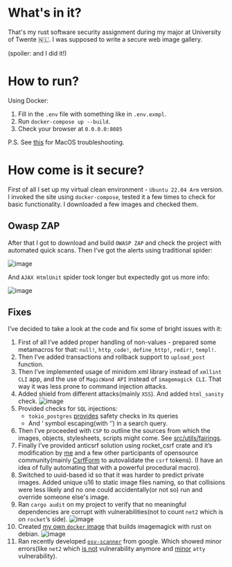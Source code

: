 # What's in it?

That's my rust software security assignment during my major at University of Twente 🇳🇱. I was supposed to write a secure web image gallery.

(spoiler: and I did it!)

# How to run?

Using Docker:

1. Fill in the `.env` file with something like in `.env.exmpl`.
2. Run `docker-compose up --build`. 
3. Check your browser at `0.0.0.0:8085`

P.S. See [this](https://github.com/abiosoft/colima/issues/557) for MacOS troubleshooting.

# How come is it secure?

First of all I set up my virtual clean environment - `Ubuntu 22.04 Arm` version. I invoked the site using `docker-compose`, tested it a few times to check for basic functionality. I downloaded a few images and checked them.

## Owasp ZAP

After that I got to download and build `OWASP ZAP` and check the project with automated quick scans. Then I’ve got the alerts using traditional spider:

![image](https://user-images.githubusercontent.com/32279961/233066830-021f1561-de94-4cc3-9402-577b74999527.png)

And `AJAX HtmlUnit` spider took longer but expectedly got us more info:

![image](https://user-images.githubusercontent.com/32279961/233066856-038ee30c-1c9b-4ad0-9a73-643302b189d3.png)

## Fixes

I’ve decided to take a look at the code and fix some of bright issues with it:

1. First of all I’ve added proper handling of non-values - prepared some metamacros for that: `null!`, `http_code!`, `define_http!`, `redir!`, `templ!`.
2. Then I’ve added transactions and rollback support to `upload_post` function.
3. Then I’ve implemented usage of minidom xml library instead of `xmllint CLI` app, and the use of `MagicWand API` instead of `imagemagick CLI`. That way it was less prone to command injection attacks.
4. Added shield from different attacks(mainly `XSS`). And added `html_sanity` check.
![image](https://user-images.githubusercontent.com/32279961/233066927-ac819f79-8a77-43e0-8eaa-14c6a09c61ee.png) 
5. Provided checks for `SQL` injections:
    * `tokio_postgres` [provides](https://www.google.com/url?q=https://github.com/sfackler/rust-postgres/issues/473&sa=D&source=editors&ust=1681908793819480&usg=AOvVaw26gw5jCVij4QYrb8bW96Xo) safety checks in its queries
    * And ‘ symbol escaping(with ‘’) in a search query.
6. Then I’ve proceeded with `CSP` to outline the sources from which the images, objects, stylesheets, scripts might come. See [src/utils/fairings](/src/utils/fairings.rs).
7. Finally I’ve provided anticsrf solution using rocket_csrf crate and it’s modification by [me](https://www.google.com/url?q=https://github.com/the10thWiz/rocket_csrf/pull/1&sa=D&source=editors&ust=1681908793820124&usg=AOvVaw3r6f_Nkc8d-gWwS3SfJoXj) and a few other participants of opensource community(mainly [CsrfForm](https://www.google.com/url?q=https://github.com/kotovalexarian/rocket_csrf/pull/5&sa=D&source=editors&ust=1681908793820406&usg=AOvVaw0axxmmLD9jkoJRmrPCOZpY) to autovalidate the `csrf` tokens). (I have an idea of fully automating that with a powerful procedural macro).
8. Switched to uuid-based id so that it was harder to predict private images. Added unique u16 to static image files naming, so that collisions were less likely and no one could accidentally(or not so) run and override someone else's image.
9. Ran `cargo audit` on my project to verify that no meaningful dependencies are corrupt with vulnerabilities(not to count `net2` which is on `rocket`’s side). 
![image](https://user-images.githubusercontent.com/32279961/233067150-4eb9a893-371c-42b4-a396-52238ee9c1d3.png)
10. Created [my own `docker` image](https://www.google.com/url?q=https://hub.docker.com/repository/docker/b1z0n/magick-rust&sa=D&source=editors&ust=1681908793820989&usg=AOvVaw0XsLAlxPO0STmK8Y2V3x8x) that builds imagemagick with rust on debian.
![image](https://user-images.githubusercontent.com/32279961/233067219-0a819e9a-9b1f-499b-ad4d-25e01106f7b9.png)
11. Ran recently developed [`osv-scanner`](https://github.com/google/osv-scanner) from google. Which showed minor errors(like `net2` which [is not](https://www.google.com/url?q=https://github.com/tokio-rs/mio/issues/1319&sa=D&source=editors&ust=1681908793821346&usg=AOvVaw1Oo1NEDA0kGK8lIuFhf8kq) vulnerability anymore and [minor](https://www.google.com/url?q=https://osv.dev/vulnerability/RUSTSEC-2021-0145&sa=D&source=editors&ust=1681908793821589&usg=AOvVaw2sckKEN4y-sIA_12BrbRnf) `atty` vulnerability). 
